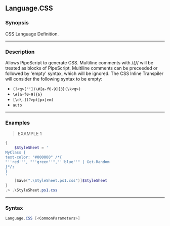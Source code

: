 Language.CSS
------------




### Synopsis
CSS Language Definition.



---


### Description

Allows PipeScript to generate CSS.
Multiline comments with /*{}*/ will be treated as blocks of PipeScript.
Multiline comments can be preceeded or followed by 'empty' syntax, which will be ignored.
The CSS Inline Transpiler will consider the following syntax to be empty:
* ```(?<q>["'])\#[a-f0-9]{3}(\k<q>)```
* ```\#[a-f0-9]{6}```
* ```[\d\.](?>pt|px|em)```
* ```auto```



---


### Examples
> EXAMPLE 1

```PowerShell
{
    $StyleSheet = '
MyClass {
text-color: "#000000" /*{
"''red''", "''green''","''blue''" | Get-Random
}*/;
}
'
    [Save(".\StyleSheet.ps1.css")]$StyleSheet
}
.> .\StyleSheet.ps1.css
```


---


### Syntax
```PowerShell
Language.CSS [<CommonParameters>]
```
